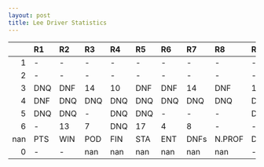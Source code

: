 ```yaml
---
layout: post 
title: Lee Driver Statistics
--- 
```


|     | R1   | R2   | R3   | R4   | R5   | R6   | R7   | R8     | R9   | R10   | R11   | R12   | Points   | Pos   |
|----:|:-----|:-----|:-----|:-----|:-----|:-----|:-----|:-------|:-----|:------|:------|:------|:---------|:------|
|   1 | -    | -    | -    | -    | -    | -    | -    | -      | -    | -     | -     | -     | nan      | nan   |
|   2 | -    | -    | -    | -    | -    | -    | -    | -      | -    | -     | -     | -     | nan      | nan   |
|   3 | DNQ  | DNF  | 14   | 10   | DNF  | DNF  | 14   | DNF    | 13   | DNQ   | 13    | -     | nan      | nan   |
|   4 | DNF  | DNQ  | DNQ  | DNQ  | DNQ  | DNQ  | DNQ  | DNQ    | DNQ  | DNQ   | DNQ   | -     | nan      | nan   |
|   5 | DNQ  | DNQ  | -    | DNQ  | DNQ  | -    | -    | -      | DNQ  | DNQ   | -     | -     | 9.0      | 20.0  |
|   6 | -    | 13   | 7    | DNQ  | 17   | 4    | 8    | -      | -    | -     | -     | -     | 0.0      | 46.0  |
| nan | PTS  | WIN  | POD  | FIN  | STA  | ENT  | DNFs | N.PROF | DNQ  | %FIN  | PPR   | BST   | CHA      | RNK   |
|   0 | -    | -    | nan  | nan  | nan  | nan  | nan  | nan    | -    | -     | -     | DNQ   | -        | DNQ   |